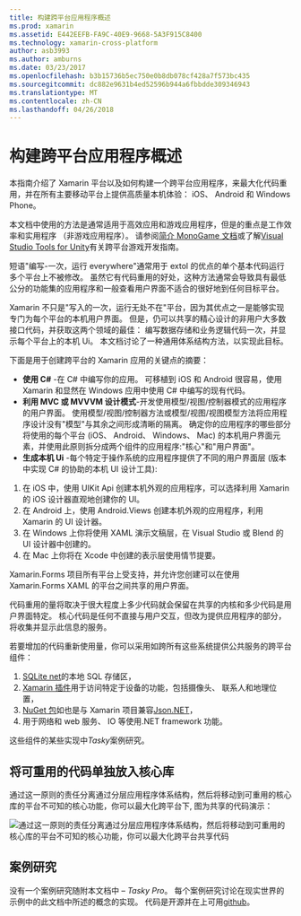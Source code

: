 ```yaml
---
title: 构建跨平台应用程序概述
ms.prod: xamarin
ms.assetid: E442EEFB-FA9C-40E9-9668-5A3F915C8400
ms.technology: xamarin-cross-platform
author: asb3993
ms.author: amburns
ms.date: 03/23/2017
ms.openlocfilehash: b3b15736b5ec750e0b8db078cf428a7f573bc435
ms.sourcegitcommit: dc882e9631b4ed52596b944a6fbbdde309346943
ms.translationtype: MT
ms.contentlocale: zh-CN
ms.lasthandoff: 04/26/2018
---
```

# <a name="building-cross-platform-applications-overview"></a>构建跨平台应用程序概述

本指南介绍了 Xamarin 平台以及如何构建一个跨平台应用程序，来最大化代码重用，并在所有主要移动平台上提供高质量本机体验： iOS、 Android 和 Windows Phone。

本文档中使用的方法是通常适用于高效应用和游戏应用程序，但是的重点是工作效率和实用程序 （非游戏应用程序）。 请参阅[简介 MonoGame 文档](~/graphics-games/monogame/introduction/index.md)或了解[Visual Studio Tools for Unity](https://docs.microsoft.com/visualstudio/cross-platform/visual-studio-tools-for-unity)有关跨平台游戏开发指南。

短语"编写-一次，运行 everywhere"通常用于 extol 的优点的单个基本代码运行多个平台上不被修改。 虽然它有代码重用的好处，这种方法通常会导致具有最低公分的功能集的应用程序和一般查看用户界面不适合的很好地到任何目标平台。

Xamarin 不只是"写入的一次，运行无处不在"平台，因为其优点之一是能够实现专门为每个平台的本机用户界面。 但是，仍可以共享的精心设计的非用户大多数接口代码，并获取这两个领域的最佳： 编写数据存储和业务逻辑代码一次，并显示每个平台上的本机 Ui。 本文档讨论了一种通用体系结构方法，以实现此目标。

下面是用于创建跨平台的 Xamarin 应用的关键点的摘要：

-   **使用 C#** -在 C# 中编写你的应用。 可移植到 iOS 和 Android 很容易，使用 Xamarin 和显然在 Windows 应用中使用 C# 中编写的现有代码。
-   **利用 MVC 或 MVVVM 设计模式**-开发使用模型/视图/控制器模式的应用程序的用户界面。 使用模型/视图/控制器方法或模型/视图/视图模型方法将应用程序设计没有"模型"与其余之间形成清晰的隔离。 确定你的应用程序的哪些部分将使用的每个平台 (iOS、 Android、 Windows、 Mac) 的本机用户界面元素，并使用此原则拆分成两个组件的应用程序:"核心"和"用户界面"。
-   **生成本机 Ui** -每个特定于操作系统的应用程序提供了不同的用户界面层 (版本中实现 C# 的协助的本机 UI 设计工具):

1.  在 iOS 中，使用 UIKit Api 创建本机外观的应用程序，可以选择利用 Xamarin 的 iOS 设计器直观地创建你的 UI。
1.  在 Android 上，使用 Android.Views 创建本机外观的应用程序，利用 Xamarin 的 UI 设计器。
1.  在 Windows 上你将使用 XAML 演示文稿层，在 Visual Studio 或 Blend 的 UI 设计器中创建的。
1.  在 Mac 上你将在 Xcode 中创建的表示层使用情节提要。

Xamarin.Forms 项目所有平台上受支持，并允许您创建可以在使用 Xamarin.Forms XAML 的平台之间共享的用户界面。 

代码重用的量将取决于很大程度上多少代码就会保留在共享的内核和多少代码是用户界面特定。 核心代码是任何不直接与用户交互，但改为提供应用程序的部分，将收集并显示此信息的服务。

若要增加的代码重新使用量，你可以采用如跨所有这些系统提供公共服务的跨平台组件：

1.   [SQLite net](https://www.nuget.org/packages/sqlite-net-pcl/)的本地 SQL 存储区，
1.   [Xamarin 插件](https://xamarin.com/plugins)用于访问特定于设备的功能，包括摄像头、 联系人和地理位置，
1.   [NuGet 包](https://nuget.org)如也是与 Xamarin 项目兼容[Json.NET](https://www.nuget.org/packages/Newtonsoft.Json/)，
1.  用于网络和 web 服务、 IO 等使用.NET framework 功能。


这些组件的某些实现中*Tasky*案例研究。

 <a name="Separate_Reusable_Code_into_a_Core_Library" />


## <a name="separate-reusable-code-into-a-core-library"></a>将可重用的代码单独放入核心库

通过这一原则的责任分离通过分层应用程序体系结构，然后将移动到可重用的核心库的平台不可知的核心功能，你可以最大化跨平台下, 图为共享的代码演示：

 ![](overview-images/layers2.png "通过这一原则的责任分离通过分层应用程序体系结构，然后将移动到可重用的核心库的平台不可知的核心功能，你可以最大化跨平台共享代码")

 <a name="Case_Studies" />


## <a name="case-studies"></a>案例研究

没有一个案例研究随附本文档中 – *Tasky Pro*。 每个案例研究讨论在现实世界的示例中的此文档中所述的概念的实现。 代码是开源并在上可用[github](https://github.com/xamarin/mobile-samples/)。
